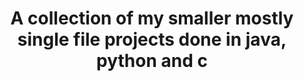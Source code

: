 <h1 align="center">
	A collection of my smaller mostly single file projects done in java, python and c
</h1>

